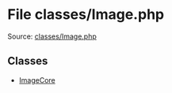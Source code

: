 File classes/Image.php
=========

Source: [classes/Image.php](https://github.com/PrestaShop/PrestaShop/blob/1.5.3.0/classes/Image.php)


Classes
-------

* [ImageCore](class.ImageCore.md)

